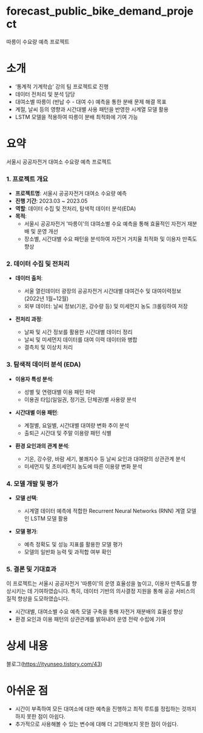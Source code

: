 # forecast_public_bike_demand_project
따릉이 수요량 예측 프로젝트

# 소개

- ‘통계적 기계학습’ 강의 팀 프로젝트로 진행
- 데이터 전처리 및 분석 담당
- 대여소별 따릉이 (반납 수 - 대여 수) 예측을 통한 분배 문제 해결 목표
- 계절, 날씨 등의 영향과 시간대별 사용 패턴을 반영한 시계열 모델 활용
- LSTM 모델을 적용하여 따릉이 분배 최적화에 기여 가능

# 요약
서울시 공공자전거 대여소 수요량 예측 프로젝트

### 1. 프로젝트 개요

- **프로젝트명**: 서울시 공공자전거 대여소 수요량 예측
- **진행 기간**: 2023.03 ~ 2023.05
- **역할**: 데이터 수집 및 전처리, 탐색적 데이터 분석(EDA)
- **목적**:
  - 서울시 공공자전거 '따릉이'의 대여소별 수요 예측을 통해 효율적인 자전거 재분배 및 운영 개선
  - 장소별, 시간대별 수요 패턴을 분석하여 자전거 거치율 최적화 및 이용자 만족도 향상

### 2. 데이터 수집 및 전처리

- **데이터 출처**:
  - 서울 열린데이터 광장의 공공자전거 시간대별 대여건수 및 대여이력정보 (2022년 1월~12월)
  - 외부 데이터: 날씨 정보(기온, 강수량 등) 및 미세먼지 농도 크롤링하여 저장

- **전처리 과정**:
  - 날짜 및 시간 정보를 활용한 시간대별 데이터 정리
  - 날씨 및 미세먼지 데이터를 대여 이력 데이터와 병합
  - 결측치 및 이상치 처리

### 3. 탐색적 데이터 분석 (EDA)

- **이용자 특성 분석**:
  - 성별 및 연령대별 이용 패턴 파악
  - 이용권 타입(일일권, 정기권, 단체권)별 사용량 분석

- **시간대별 이용 패턴**:
  - 계절별, 요일별, 시간대별 대여량 변화 추이 분석
  - 출퇴근 시간대 및 주말 이용량 패턴 식별

- **환경 요인과의 관계 분석**:
  - 기온, 강수량, 바람 세기, 불쾌지수 등 날씨 요인과 대여량의 상관관계 분석
  - 미세먼지 및 초미세먼지 농도에 따른 이용량 변화 분석

### 4. 모델 개발 및 평가

- **모델 선택**:
  - 시계열 데이터 예측에 적합한 Recurrent Neural Networks (RNN) 계열 모델인 LSTM 모델 활용

- **모델 평가**:
  - 예측 정확도 및 성능 지표를 활용한 모델 평가
  - 모델의 일반화 능력 및 과적합 여부 확인

### 5. 결론 및 기대효과
이 프로젝트는 서울시 공공자전거 '따릉이'의 운영 효율성을 높이고, 이용자 만족도를 향상시키는 데 기여하였습니다. 특히, 데이터 기반의 의사결정 지원을 통해 공공 서비스의 질적 향상을 도모하였습니다.
- 시간대별, 대여소별 수요 예측 모델 구축을 통해 자전거 재분배의 효율성 향상
- 환경 요인과 이용 패턴의 상관관계를 밝혀내어 운영 전략 수립에 기여

# 상세 내용
블로그(https://ityunseo.tistory.com/43)
  
# 아쉬운 점
- 시간이 부족하여 모든 대여소에 대한 예측을 진행하고 최적 루트를 정립하는 것까지 하지 못한 점이 아쉽다.
- 추가적으로 사용해볼 수 있는 변수에 대해 더 고민해보지 못한 점이 아쉽다.

